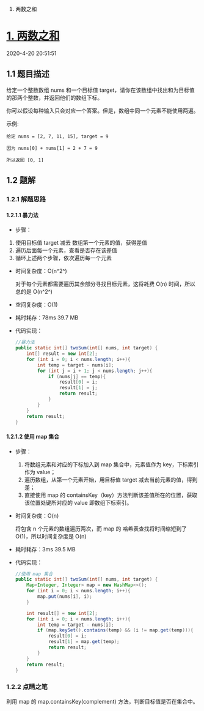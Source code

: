1. 两数之和

# [1. 两数之和](https://leetcode-cn.com/problems/two-sum/)

2020-4-20 20:51:51

## 1.1	题目描述

给定一个整数数组 nums 和一个目标值 target，请你在该数组中找出和为目标值的那两个整数，并返回他们的数组下标。

你可以假设每种输入只会对应一个答案。但是，数组中同一个元素不能使用两遍。

示例:

```
给定 nums = [2, 7, 11, 15], target = 9

因为 nums[0] + nums[1] = 2 + 7 = 9

所以返回 [0, 1]
```

## 1.2	题解

### 1.2.1	解题思路

#### 1.2.1.1	暴力法

- 步骤：
1. 使用目标值 target 减去 数组第一个元素的值，获得差值
  2. 遍历后面每一个元素，查看是否存在该差值
  3. 循环上述两个步骤，依次遍历每一个元素

- 时间复杂度：O(n^2^)

  对于每个元素都需要遍历其余部分寻找目标元素，这将耗费 O(n) 时间，所以总的是 O(n^2^)

- 空间复杂度：O(1)

- 耗时耗存：78ms  39.7 MB

- 代码实现：

  ```java
  //暴力法
  public static int[] twoSum(int[] nums, int target) {
      int[] result = new int[2];
      for (int i = 0; i < nums.length; i++){
          int temp = target - nums[i];
          for (int j = i + 1; j < nums.length; j++){
              if (nums[j] == temp){
                  result[0] = i;
                  result[1] = j;
                  return result;
              }
          }
      }
      return result;
  }
  ```

  

#### 1.2.1.2	使用 map 集合

- 步骤：

  1. 将数组元素和对应的下标加入到 map  集合中，元素值作为 key，下标索引作为 value；
  2. 遍历数组，从第一个元素开始，用目标值 target 减去当前元素的值，得到差；
  3. 直接使用 map 的 containsKey（key）方法判断该差值所在的位置，获取该位置处键所对应的 value 即数组下标索引。

- 时间复杂度：O(n)

  将包含 n 个元素的数组遍历两次，而 map 的 哈希表查找将时间缩短到了 O(1)，所以时间复杂度是 O(n)

- 耗时耗存：3ms  39.5 MB

- 代码实现：

  ```java
  //使用 map 集合
  public static int[] twoSum(int[] nums, int target) {
      Map<Integer, Integer> map = new HashMap<>();
      for (int i = 0; i < nums.length; i++){
          map.put(nums[i], i);
      }
  
      int result[] = new int[2];
      for (int i = 0; i < nums.length; i++){
          int temp = target - nums[i];
          if (map.keySet().contains(temp) && (i != map.get(temp))){   //差是否存在于 key 集合中以及当前元素是否是其本身
              result[0] = i;
              result[1] = map.get(temp);
              return result;
          }
      }
      return result;
  }
  ```

### 1.2.2	点睛之笔

利用 map 的 map.containsKey(complement) 方法，判断目标值是否在集合中。

